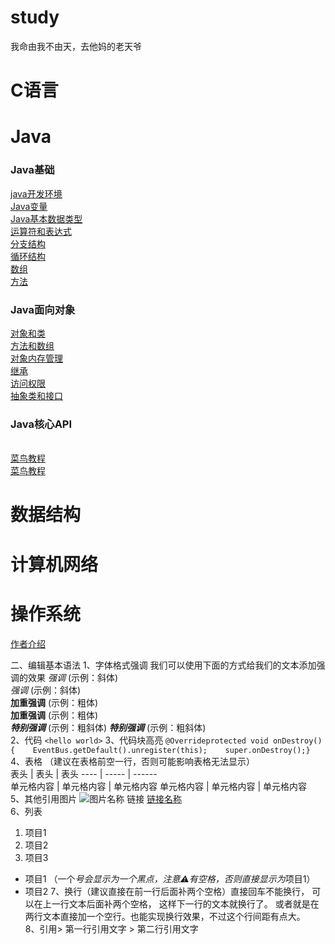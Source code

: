 # study
我命由我不由天，去他妈的老天爷

# C语言 

# Java 
### Java基础        
[java开发环境](https://github.com/eternityfantastic/study/blob/master/node/Java开发环境.md)  
[Java变量](https://github.com/eternityfantastic/study/blob/master/node/Java变量.md)  
[Java基本数据类型](https://github.com/eternityfantastic/study/blob/master/node/Java基本数据类型.md)  
[运算符和表达式](https://www.runoob.com)       
[分支结构](https://www.runoob.com)      
[循环结构](https://www.runoob.com)       
[数组](https://www.runoob.com)       
[方法](https://www.runoob.com)
### Java面向对象             
[对象和类](https://www.runoob.com)         
[方法和数组](https://www.runoob.com)        
[对象内存管理](https://www.runoob.com)         
[继承](https://www.runoob.com)         
[访问权限](https://www.runoob.com)         
[抽象类和接口](https://www.runoob.com)    
### Java核心API     
[](https://www.runoob.com)         
[菜鸟教程](https://www.runoob.com)         
[菜鸟教程](https://www.runoob.com)         



#  数据结构

# 计算机网络 

# 操作系统 
[作者介绍](https://www.runoob.com)


二、编辑基本语法 
1、字体格式强调 我们可以使用下面的方式给我们的文本添加强调的效果
*强调*  (示例：斜体)   
_强调_  (示例：斜体)  
**加重强调**  (示例：粗体)   
__加重强调__ (示例：粗体)  
***特别强调*** (示例：粗斜体) 
___特别强调___  (示例：粗斜体)  
2、代码  `<hello world>` 
3、代码块高亮  ```@Overrideprotected void onDestroy() {    EventBus.getDefault().unregister(this);    super.onDestroy();}```  
4、表格 （建议在表格前空一行，否则可能影响表格无法显示）  
表头  | 表头  | 表头 ---- | ----- | ------  
单元格内容  | 单元格内容 | 单元格内容  单元格内容  | 单元格内容 | 单元格内容   
5、其他引用图片  ![图片名称](https://www.baidu.com/img/bd_logo1.png)  链接  [链接名称](https://www.baidu.com/)    
6、列表 
1. 项目1  
2. 项目2  
3. 项目3     
* 项目1 （一个*号会显示为一个黑点，注意⚠️有空格，否则直接显示为*项目1）   
* 项目2    7、换行（建议直接在前一行后面补两个空格）直接回车不能换行，  可以在上一行文本后面补两个空格，  这样下一行的文本就换行了。
或者就是在两行文本直接加一个空行。也能实现换行效果，不过这个行间距有点大。  
8、引用> 第一行引用文字  > 第二行引用文字   

